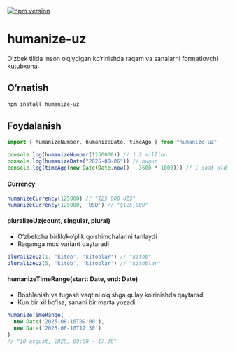 [![npm version](https://badge.fury.io/js/humanize-uz.svg)](https://badge.fury.io/js/humanize-uz)

# humanize-uz

O‘zbek tilida inson o‘qiydigan ko‘rinishda raqam va sanalarni formatlovchi kutubxona.

## O‘rnatish

```bash
npm install humanize-uz
```
## Foydalanish
```js
import { humanizeNumber, humanizeDate, timeAgo } from "humanize-uz"

console.log(humanizeNumber(1250000)) // 1.2 million
console.log(humanizeDate("2025-08-06")) // bugun
console.log(timeAgo(new Date(Date.now() - 3600 * 1000))) // 1 soat oldin

```

#### Currency
```js
humanizeCurrency(125000) // "125 000 UZS"
humanizeCurrency(125000, 'USD') // "$125,000"
```

#### pluralizeUz(count, singular, plural)
* O‘zbekcha birlik/ko‘plik qo‘shimchalarini tanlaydi
* Raqamga mos variant qaytaradi
```js
pluralizeUz(1, 'kitob', 'kitoblar') // "kitob"
pluralizeUz(5, 'kitob', 'kitoblar') // "kitoblar"
```

#### humanizeTimeRange(start: Date, end: Date)
* Boshlanish va tugash vaqtini o‘qishga qulay ko‘rinishda qaytaradi
* Kun bir xil bo‘lsa, sanani bir marta yozadi

```js
humanizeTimeRange(
  new Date('2025-08-10T09:00'),
  new Date('2025-08-10T17:30')
)
// "10 avgust, 2025, 09:00 - 17:30"
```